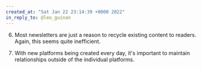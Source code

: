 ```yaml
---
created_at: "Sat Jan 22 23:14:39 +0000 2022"
in_reply_to: @leo_guinan
---
```


6. Most newsletters are just a reason to recycle existing content to readers. Again, this seems quite inefficient.

7. With new platforms being created every day, it's important to maintain relationships outside of the individual platforms.